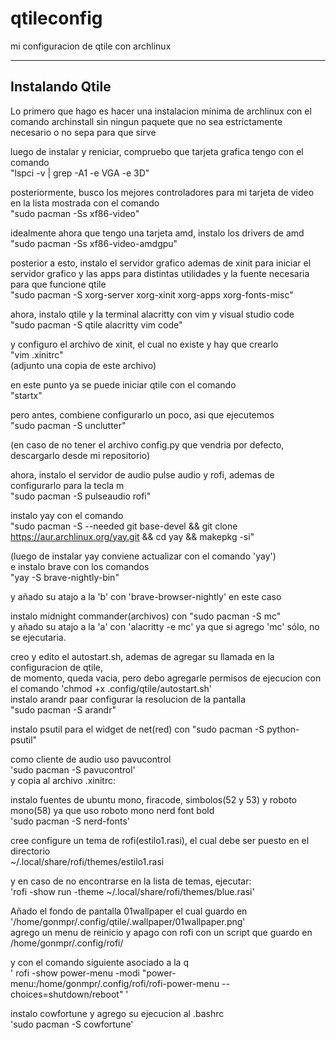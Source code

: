# qtileconfig
mi configuracion de qtile con archlinux


-----------------------------------                                                                                                                                                                                               
Instalando Qtile                                                                                                                                                                                               
-----------------------------------                                                                                                                                                                                                
                                                                                                                                                                                               
Lo primero que hago es hacer una instalacion minima de archlinux con el comando archinstall sin ningun paquete que no sea estrictamente necesario o no sepa para que sirve                                             


luego de instalar y reniciar, compruebo que tarjeta grafica tengo con el comando                          
"lspci -v | grep -A1 -e VGA -e 3D"

posteriormente, busco los mejores controladores para mi tarjeta de video en la lista mostrada con el comando                      
"sudo pacman -Ss xf86-video"

idealmente ahora que tengo una tarjeta amd, instalo los drivers de amd                                                     
"sudo pacman -Ss xf86-video-amdgpu"

posterior a esto, instalo el servidor grafico ademas de xinit para iniciar el servidor grafico y las apps para distintas utilidades y la fuente necesaria para que funcione qtile                                                                         
"sudo pacman -S xorg-server xorg-xinit xorg-apps xorg-fonts-misc"

ahora, instalo qtile y la terminal alacritty con vim y visual studio code                                                                         
"sudo pacman -S qtile alacritty vim code"

y configuro el archivo de xinit, el cual no existe y hay que crearlo                                                                    
"vim .xinitrc"                                                                                      
(adjunto una copia de este archivo)

en este punto ya se puede iniciar qtile con el comando                                                                                    
"startx"                                                                                                              

pero antes, combiene configurarlo un poco, asi que ejecutemos                                                                                                            
"sudo pacman -S unclutter"                                                                                                      



(en caso de no tener el archivo config.py que vendria por defecto, descargarlo desde mi repositorio)

ahora, instalo el servidor de audio pulse audio y rofi, ademas de configurarlo para la tecla m                                                                                                                            
"sudo pacman -S pulseaudio rofi"

instalo yay con el comando                                                                                                                                                                      
"sudo pacman -S --needed git base-devel && git clone https://aur.archlinux.org/yay.git && cd yay && makepkg -si"                                                                                                                

(luego de instalar yay conviene actualizar con el comando 'yay')                                                                                                                            
e instalo brave con los comandos                                                                                                                                                                  
"yay -S brave-nightly-bin"                                                                                                                                                                                                

y añado su atajo a la 'b' con 'brave-browser-nightly' en este caso

instalo midnight commander(archivos) con 
"sudo pacman -S mc"                                                                                                                                                                                                                      
y añado su atajo a la 'a' con 'alacritty -e mc' ya que si agrego 'mc' sólo, no se ejecutaria.                                                                                                                                                                          

creo y edito el autostart.sh, ademas de agregar su llamada en la configuracion de qtile,                                                                                                                                                    
de momento, queda vacia, pero debo agregarle permisos de ejecucion con el comando 'chmod +x .config/qtile/autostart.sh'                                                                                                                                                                                              
instalo arandr paar configurar la resolucion de la pantalla                                                                                                                                                                                                                    
"sudo pacman -S arandr"                                                                                                                                                                                                                                        

instalo psutil para el widget de net(red) con 
"sudo pacman -S python-psutil"

                                                                                                                                                                                                          
como cliente de audio uso pavucontrol                                                                                                                                                                                                         
'sudo pacman -S pavucontrol'                                                                                                                                                                                                           
y copia al archivo .xinitrc:                                                                                                                                                                                                           
                                                                                                                                                                                                                                                                                                                                                              
instalo fuentes de ubuntu mono, firacode, simbolos(52 y 53) y roboto mono(58) ya que uso roboto mono nerd font bold                                                                                                                                                       
'sudo pacman -S nerd-fonts'                                                                                                                                                                              


cree  configure un tema de rofi(estilo1.rasi), el cual debe ser puesto en el directorio                                                                                                                                                      
~/.local/share/rofi/themes/estilo1.rasi                                                                                                                                                                                                              

y en caso de no encontrarse en la lista de temas, ejecutar:                                                                                                                                                      
'rofi -show run -theme ~/.local/share/rofi/themes/blue.rasi'                                                                                                                                                      


Añado el fondo de pantalla 01wallpaper el cual guardo en '/home/gonmpr/.config/qtile/.wallpaper/01wallpaper.png'                                                                                                                                                            
agrego un menu de reinicio y apago con rofi con un script que guardo en /home/gonmpr/.config/rofi/                                                                        


y con el comando siguiente asociado a la q                                                                                                                                                  
' rofi -show power-menu -modi "power-menu:/home/gonmpr/.config/rofi/rofi-power-menu --choices=shutdown/reboot" '                                                                              

instalo cowfortune  y agrego su ejecucion al .bashrc                                                                                                                                                                                      
'sudo pacman -S cowfortune'                                                                                                                                                                                                                              
